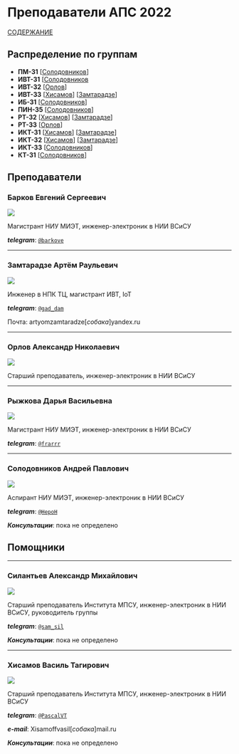 # Преподаватели АПС 2022

[СОДЕРЖАНИЕ](../README.md)

## Распределение по группам

- **ПМ-31** [[Солодовников](#солодовников-андрей-павлович)]
- **ИВТ-31** [[Солодовников](#солодовников-андрей-павлович)
- **ИВТ-32** [[Орлов](#орлов-александр-николаевич)]
- **ИВТ-33** [[Хисамов](#хисамов-василь-тагирович)] [[Замтарадзе](#замтарадзе-артём-раульевич)]
- **ИБ-31** [[Солодовников](#солодовников-андрей-павлович)]
- **ПИН-35** [[Солодовников](#солодовников-андрей-павлович)]
- **РТ-32** [[Хисамов](#хисамов-василь-тагирович)] [[Замтарадзе](#замтарадзе-артём-раульевич)]
- **РТ-33** [[Орлов](#орлов-александр-николаевич)]
- **ИКТ-31** [[Хисамов](#хисамов-василь-тагирович)] [[Замтарадзе](#замтарадзе-артём-раульевич)]
- **ИКТ-32** [[Хисамов](#хисамов-василь-тагирович)] [[Замтарадзе](#замтарадзе-артём-раульевич)]
- **ИКТ-33** [[Солодовников](#солодовников-андрей-павлович)]
- **КТ-31** [[Солодовников](#солодовников-андрей-павлович)]


## Преподаватели


### Барков Евгений Сергеевич

![](../../technical/Other/Pic/barkov.jpg)

Магистрант НИУ МИЭТ, инженер-электроник в НИИ ВСиСУ

***telegram***: [`@barkove`](http://t.me/barkove)


---


### Замтарадзе Артём Раульевич

![](../../technical/Other/Pic/zamtaradze.jpg)

Инженер в НПК ТЦ, магистрант ИВТ, IoT

***telegram***: [`@gad_dam`](http://t.me/gad_dam)

Почта: artyomzamtaradze[*собака*]yandex.ru


---


### Орлов Александр Николаевич

![](../../technical/Other/Pic/orlov.jpg)

Старший преподаватель, инженер-электроник в НИИ ВСиСУ


---


### Рыжкова Дарья Васильевна

![](../../technical/Other/Pic/rygkova.jpg)

Магистрант НИУ МИЭТ, инженер-электроник в НИИ ВСиСУ

***telegram***: [`@frarrr`](http://t.me/frarrr)


---


### Солодовников Андрей Павлович

![](../../technical/Other/Pic/solodovnikov.jpg)

Аспирант НИУ МИЭТ, инженер-электроник в НИИ ВСиСУ

***telegram***: [`@HepoH`](http://t.me/HepoH)

***Консультации***: пока не определено

## Помощники


---


### Силантьев Александр Михайлович

![](../../technical/Other/Pic/silantiev.jpg)

Старший преподаватель Института МПСУ, инженер-электроник в НИИ ВСиСУ, руководитель группы

***telegram***: [`@sam_sil`](http://t.me/sam_sil)

***Консультации***: пока не определено


---


### Хисамов Василь Тагирович

![](../../technical/Other/Pic/hisamov.jpg)

Старший преподаватель Института МПСУ, инженер-электроник в НИИ ВСиСУ

***telegram***: [`@PascalVT`](http://t.me/PascalVT)

***e-mail***: Xisamoffvasil[*собака*]mail.ru

***Консультации***: пока не определено

